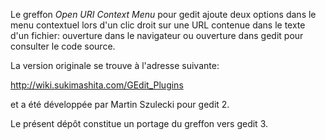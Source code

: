 Le greffon *Open URI Context Menu* pour gedit ajoute deux options dans le menu contextuel lors d'un clic droit sur une URL contenue dans le texte d'un fichier: ouverture dans le navigateur ou ouverture dans gedit pour consulter le code source.

La version originale se trouve à l'adresse suivante:

<http://wiki.sukimashita.com/GEdit_Plugins>

et a été développée par Martin Szulecki pour gedit 2.

Le présent dépôt constitue un portage du greffon vers gedit 3.
